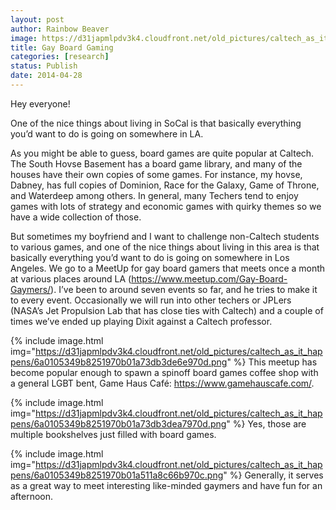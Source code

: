 ```yaml
---
layout: post
author: Rainbow Beaver
image: https://d31japmlpdv3k4.cloudfront.net/old_pictures/caltech_as_it_happens/6a0105349b8251970b01a511a8c603970c.png
title: Gay Board Gaming
categories: [research]
status: Publish
date: 2014-04-28
---
```



Hey everyone!

One of the nice things about living in SoCal is that basically everything you’d want to do is going on somewhere in LA.

As you might be able to guess, board games are quite popular at Caltech. The South Hovse Basement has a board game library, and many of the houses have their own copies of some games. For instance, my hovse, Dabney, has full copies of Dominion, Race for the Galaxy, Game of Throne, and Waterdeep among others. In general, many Techers tend to enjoy games with lots of strategy and economic games with quirky themes so we have a wide collection of those.

But sometimes my boyfriend and I want to challenge non-Caltech students to various games, and one of the nice things about living in this area is that basically everything you’d want to do is going on somewhere in Los Angeles. We go to a MeetUp for gay board gamers that meets once a month at various places around LA (<a href="https://www.meetup.com/Gay-Board-Gaymers/">https://www.meetup.com/Gay-Board-Gaymers/</a>). I’ve been to around seven events so far, and he tries to make it to every event. Occasionally we will run into other techers or JPLers (NASA’s Jet Propulsion Lab that has close ties with Caltech) and a couple of times we’ve ended up playing Dixit against a Caltech professor.


{% include image.html img="https://d31japmlpdv3k4.cloudfront.net/old_pictures/caltech_as_it_happens/6a0105349b8251970b01a73db3de6e970d.png" %}
This meetup has become popular enough to spawn a spinoff board games coffee shop with a general LGBT bent, Game Haus Café: <a href="https://www.gamehauscafe.com/">https://www.gamehauscafe.com/</a>.


{% include image.html img="https://d31japmlpdv3k4.cloudfront.net/old_pictures/caltech_as_it_happens/6a0105349b8251970b01a73db3dea7970d.png" %}
Yes, those are multiple bookshelves just filled with board games.


{% include image.html img="https://d31japmlpdv3k4.cloudfront.net/old_pictures/caltech_as_it_happens/6a0105349b8251970b01a511a8c66b970c.png" %}
Generally, it serves as a great way to meet interesting like-minded gaymers and have fun for an afternoon.

